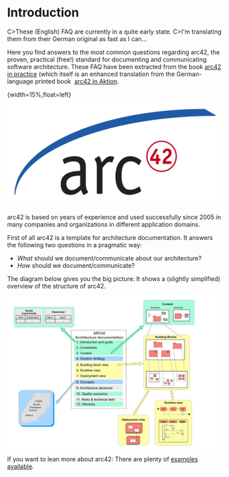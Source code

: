 # Introduction

C>These (English) FAQ are currently in a quite early state.
C>I'm translating them from their German original as fast as I can...  

Here you find answers to the most common questions regarding arc42,
the proven, practical (free!) standard for documenting and communicating
software architecture. These FAQ have been extracted from the book
[arc42 in practice](https://leanpub.com/arc42inpractice/)
(which itself is an enhanced translation
  from the German-language printed book 
  [arc42 in Aktion](https://www.amazon.de/arc42-Aktion-Praktische-Tipps-Architekturdokumentation/dp/3446448012).


{width=15%,float=left}
![](images/arc42-logo.png)

arc42 is based on years of experience and used successfully since 2005 in many companies and
organizations in different application domains.

First of all arc42 is a template for architecture documentation.
It answers the following two questions in a pragmatic way:

* _What_ should we document/communicate about our architecture?
* _How_ should we document/communicate?

The diagram below gives you the big picture: It shows a (slightly simplified)
overview of the structure of arc42.

![Figure 1](images/arc42-overview.jpg)

If you want to lean more about arc42: There are plenty of
[examples available](https://leanpub.com/arc42byexample).
